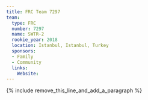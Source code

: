 ```yaml
---
title: FRC Team 7297
team:
  type: FRC
  number: 7297
  name: SWTR-2
  rookie_year: 2018
  location: Istanbul, Istanbul, Turkey
  sponsors:
  - Family
  - Community
  links:
    Website:
---
```


{% include remove_this_line_and_add_a_paragraph %}
